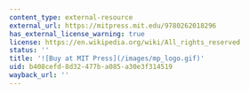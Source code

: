 ```yaml
---
content_type: external-resource
external_url: https://mitpress.mit.edu/9780262018296
has_external_license_warning: true
license: https://en.wikipedia.org/wiki/All_rights_reserved
status: ''
title: '![Buy at MIT Press](/images/mp_logo.gif)'
uid: b408cefd-8d32-477b-a085-a30e3f314519
wayback_url: ''
---
```

